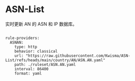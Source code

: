 
# ASN-List

实时更新 AN 的 ASN 和 IP 数据库。

<pre><code class="language-javascript">
rule-providers:
  ASNAN:
    type: http
    behavior: classical
    url: "https://raw.githubusercontent.com/Kwisma/ASN-List/refs/heads/main/country/AN/ASN.AN.yaml"
    path: ./ruleset/ASN.AN.yaml
    interval: 86400
    format: yaml
</code></pre>